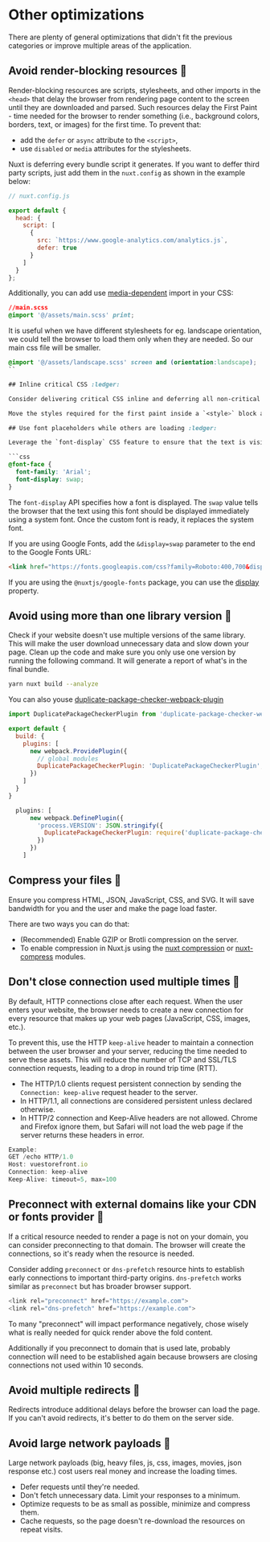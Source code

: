 # Other optimizations

There are plenty of general optimizations that didn't fit the previous categories or improve multiple areas of the application.

## Avoid render-blocking resources :orange_book:

Render-blocking resources are scripts, stylesheets, and other imports in the `<head>` that delay the browser from rendering page content to the screen until they are downloaded and parsed. Such resources delay the First Paint - time needed for the browser to render something (i.e., background colors, borders, text, or images) for the first time. To prevent that:

* add the `defer` or `async` attribute to the `<script>`,
* use `disabled` or `media` attributes for the stylesheets.

Nuxt is deferring every bundle script it generates. If you want to deffer third party scripts, just add them in the `nuxt.config` as shown in the example below:

```javascript
// nuxt.config.js

export default {
  head: {
    script: [
      {
        src: `https://www.google-analytics.com/analytics.js`,
        defer: true
      }
    ]
  }
};
```

Additionally, you can add use [media-dependent](https://developer.mozilla.org/en-US/docs/Web/CSS/@import) import in your CSS:

```css
//main.scss
@import '@/assets/main.scss' print;
```

It is useful when we have different stylesheets for eg. landscape orientation, we could tell the browser to load them only when they are needed. So our main css file will be smaller.

```css
@import '@/assets/landscape.scss' screen and (orientation:landscape);
``

## Inline critical CSS :ledger:

Consider delivering critical CSS inline and deferring all non-critical assets. You can reduce the size of your pages by only shipping the styles that you need at the given time.

Move the styles required for the first paint inside a `<style>` block at the `<head>` of the HTML page and load the rest of them asynchronously using the `preload` link.

## Use font placeholders while others are loading :ledger:

Leverage the `font-display` CSS feature to ensure that the text is visible to the user while web fonts are loading.

```css
@font-face {
  font-family: 'Arial';
  font-display: swap;
}
```

The `font-display` API specifies how a font is displayed. The `swap` value tells the browser that the text using this font should be displayed immediately using a system font. Once the custom font is ready, it replaces the system font.

If you are using Google Fonts, add the `&display=swap` parameter to the end to the Google Fonts URL:

```html
<link href="https://fonts.googleapis.com/css?family=Roboto:400,700&display=swap" rel="stylesheet">
```

If you are using the `@nuxtjs/google-fonts` package, you can use the [display](https://google-fonts.nuxtjs.org/options#display) property.

## Avoid using more than one library version :ledger:

Check if your website doesn't use multiple versions of the same library. This will make the user download unnecessary data and slow down your page. Clean up the code and make sure you only use one version by running the following command. It will generate a report of what's in the final bundle.

```bash
yarn nuxt build --analyze
```

You can also youse [duplicate-package-checker-webpack-plugin](https://www.npmjs.com/package/duplicate-package-checker-webpack-plugin)

```javascript
import DuplicatePackageCheckerPlugin from 'duplicate-package-checker-webpack-plugin'

export default {
  build: {
    plugins: [
      new webpack.ProvidePlugin({
        // global modules
        DuplicatePackageCheckerPlugin: 'DuplicatePackageCheckerPlugin',
      })
    ]
  }
}

  plugins: [
      new webpack.DefinePlugin({
        'process.VERSION': JSON.stringify({
          DuplicatePackageCheckerPlugin: require('duplicate-package-checker-webpack-plugin'),
        })
      })
    ]
```

## Compress your files :ledger:

Ensure you compress HTML, JSON, JavaScript, CSS, and SVG. It will save bandwidth for you and the user and make the page load faster.

There are two ways you can do that:

* (Recommended) Enable GZIP or Brotli compression on the server.
* To enable compression in Nuxt.js using the [nuxt compression](https://github.com/nuxt-modules/compression) or [nuxt-compress](https://www.npmjs.com/package/nuxt-compress) modules.

## Don't close connection used multiple times :blue_book:

By default, HTTP connections close after each request. When the user enters your website, the browser needs to create a new connection for every resource that makes up your web pages (JavaScript, CSS, images, etc.).

To prevent this, use the HTTP `keep-alive` header to maintain a connection between the user browser and your server, reducing the time needed to serve these assets. This will reduce the number of TCP and SSL/TLS connection requests, leading to a drop in round trip time (RTT).

* The HTTP/1.0 clients request persistent connection by sending the `Connection: keep-alive` request header to the server.
* In HTTP/1.1, all connections are considered persistent unless declared otherwise.
* In HTTP/2 connection and Keep-Alive headers are not allowed. Chrome and Firefox ignore them, but Safari will not load the web page if the server returns these headers in error.

```javascript
Example:
GET /echo HTTP/1.0
Host: vuestorefront.io
Connection: keep-alive
Keep-Alive: timeout=5, max=100
```

## Preconnect with external domains like your CDN or fonts provider :ledger:

If a critical resource needed to render a page is not on your domain, you can consider preconnecting to that domain. The browser will create the connections, so it's ready when the resource is needed.

Consider adding `preconnect` or `dns-prefetch` resource hints to establish early connections to important third-party origins. `dns-prefetch` works similar as `preconnect` but has broader browser support.

```javascript
<link rel="preconnect" href="https://example.com">
<link rel="dns-prefetch" href="https://example.com">
```

To many "preconnect" will impact performance negatively, chose wisely what is really needed for quick render above the fold content.

Additionally if you preconnect to domain that is used late, probably connection will need to be established again because browsers are closing connections not used within 10 seconds.

## Avoid multiple redirects :blue_book:

Redirects introduce additional delays before the browser can load the page. If you can't avoid redirects, it's better to do them on the server side.

## Avoid large network payloads :ledger:

Large network payloads (big, heavy files, js, css, images, movies, json response etc.) cost users real money and increase the loading times.

* Defer requests until they're needed.
* Don't fetch unnecessary data. Limit your responses to a minimum.
* Optimize requests to be as small as possible, minimize and compress them.
* Cache requests, so the page doesn't re-download the resources on repeat visits.

